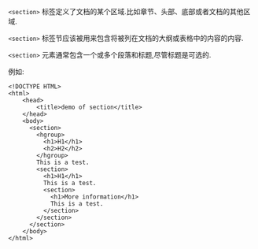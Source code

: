 `<section>` 标签定义了文档的某个区域.比如章节、头部、底部或者文档的其他区域.

`<section>` 标签节应该被用来包含将被列在文档的大纲或表格中的内容的内容.

`<section>` 元素通常包含一个或多个段落和标题,尽管标题是可选的.

例如:
    
    <!DOCTYPE HTML>
    <html>
        <head>
            <title>demo of section</title>
        </head>
        <body>
          <section>
            <hgroup>
              <h1>H1</h1>
              <h2>H2</h2>
            </hgroup>
            This is a test.
            <section>
              <h1>H1</h1>
              This is a test.
              <section>
                <h1>More information</h1>
                This is a test.
              </section>
            </section>
          </section>
        </body>
    </html>
